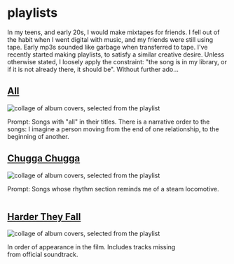# playlists

In my teens, and early 20s, I would make mixtapes for friends. I fell out of the habit when I went digital with music, and my friends were still using tape. Early mp3s sounded like garbage when transferred to tape. I've recently started making playlists, to satisfy a similar creative desire. Unless otherwise stated, I loosely apply the constraint: "the song is in my library, or if it is not already there, it should be". Without further ado…

<article class="playlist" markdown="1">

## [All](https://music.apple.com/us/playlist/all/pl.u-ydNAu9BZJb)

<img src="https://is2-ssl.mzstatic.com/image/thumb/AtkG6eVHgiJ3EH3wSYYPQg/270x270cc.webp" alt="collage of album covers, selected from the playlist">

Prompt: Songs with "all" in their titles. There is a narrative order to the songs: I imagine a person moving from the end of one relationship, to the beginning of another.
</article>

<article class="playlist" markdown="1">

## [Chugga Chugga](https://music.apple.com/us/playlist/chugga-chugga/pl.u-Xa60iRBgxX)

<img src="https://is3-ssl.mzstatic.com/image/thumb/rLnoIBvsiQJiT_IJy-vbHg/270x270cc.webp" alt="collage of album covers, selected from the playlist">

Prompt: Songs whose rhythm section reminds me of a steam locomotive.
</article>

<article style="width: 42vw; height: 100%; float: left;"  markdown="1">

## [Harder They Fall](https://music.apple.com/us/playlist/harder-they-fall/pl.u-EBbWt5vqyV)

<img src="https://is2-ssl.mzstatic.com/image/thumb/Wqab6dKq1CVbcKrPse_1aA/270x270cc.webp" alt="collage of album covers, selected from the playlist">

In order of appearance in the film. Includes tracks missing from official soundtrack.
</article>

<article style="width: 42vw; height: 100%; float: left;" markdown="1">

## [Xzibit x DMX](https://music.apple.com/us/playlist/xzibit-x-dmx/pl.u-z0RPCkp8vG)

<img src="https://is5-ssl.mzstatic.com/image/thumb/jb_9MI4zuQroVVZ1Xp0pSA/270x270cc.webp" alt="collage of album covers, selected from the playlist">

Prompt: The letter X.
</article>
